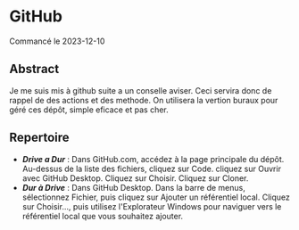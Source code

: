 # GitHub
Commancé le 2023-12-10
## Abstract
Je me suis mis à github suite a un conselle aviser.
Ceci servira donc de rappel de des actions et des methode.
On utilisera la vertion buraux pour géré ces dépôt, simple eficace et pas cher.
## Repertoire
- ***Drive a Dur*** : Dans GitHub.com, accédez à la page principale du dépôt. Au-dessus de la liste des fichiers, cliquez sur Code.  cliquez sur Ouvrir avec GitHub Desktop. Cliquez sur Choisir. Cliquez sur Cloner.
- ***Dur à Drive*** : Dans GitHub Desktop. Dans la barre de menus, sélectionnez Fichier, puis cliquez sur Ajouter un référentiel local. Cliquez sur Choisir..., puis utilisez l'Explorateur Windows pour naviguer vers le référentiel local que vous souhaitez ajouter.

